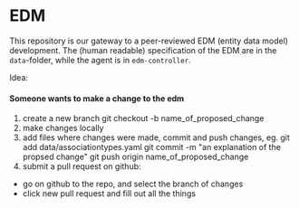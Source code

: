 # EDM

This repository is our gateway to a peer-reviewed EDM (entity data model) development.  The (human readable) specification of the EDM are in the `data`-folder, while the agent is in `edm-controller`.

Idea:

#### Someone wants to make a change to the edm

1. create a new branch
        git checkout -b name_of_proposed_change
2. make changes locally
3. add files where changes were made, commit and push changes, eg.
        git add data/associationtypes.yaml
        git commit -m "an explanation of the propsed change"
        git push origin name_of_proposed_change
4. submit a pull request on github:
  - go on github to the repo, and select the branch of changes
  - click new pull request and fill out all the things
